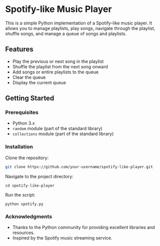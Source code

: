 # Spotify-like Music Player

This is a simple Python implementation of a Spotify-like music player. It allows you to manage playlists, play songs, navigate through the playlist, shuffle songs, and manage a queue of songs and playlists.

## Features

- Play the previous or next song in the playlist
- Shuffle the playlist from the next song onward
- Add songs or entire playlists to the queue
- Clear the queue
- Display the current queue

## Getting Started

### Prerequisites

- Python 3.x
- `random` module (part of the standard library)
- `collections` module (part of the standard library)

### Installation

Clone the repository:

```bash
git clone https://github.com/your-username/spotify-like-player.git
```
Navigate to the project directory:
```
cd spotify-like-player
```
Run the script:
```
python spotify.py
```
### Acknowledgments
- Thanks to the Python community for providing excellent libraries and resources.
- Inspired by the Spotify music streaming service.
